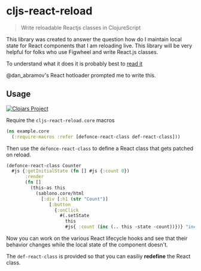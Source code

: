 # cljs-react-reload

> Write reloadable Reactjs classes in ClojureScript

This library was created to answer the question how do I maintain
local state for React components that I am reloading live. This
library will be very helpful for folks who use Figwheel and write
React.js classes.

To understand what it does it is probably best to [read it](https://github.com/bhauman/cljs-react-reload/blob/master/src/cljs_react_reload/core.clj)

@dan_abramov's React hotloader prompted me to write this.

## Usage

[![Clojars Project](https://clojars.org/cljs-react-reload/latest-version.svg)](https://clojars.org/lein-figwheel)

Require the `cljs-react-reload.core` macros

```clojure
(ns example.core
  (:require-macros :refer [defonce-react-class def-react-class]))
```

Then use the `defonce-react-class` to define a React class that gets
patched on reload.

```clojure
(defonce-react-class Counter
  #js {:getInitialState (fn [] #js {:count 0})
       :render
       (fn []
         (this-as this
           (sablono.core/html
             [:div [:h1 (str "Count")]
                [:button
                  {:onClick
                    #(.setState
                      this
                      #js{ :count (inc (.. this -state -count))})} "inc"]])))})
```

Now you can work on the various React lifecycle hooks and see that
their behavior changes while the local state of the component doesn't.

The `def-react-class` is provided so that you can easiliy **redefine** the
React class.

